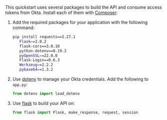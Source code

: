 This quickstart uses several packages to build the API  and consume access tokens from Okta. Install each of them with [Composer](https://getcomposer.org):

1. Add the required packages for your application with the following command:

   ```bash
   pip install requests==2.27.1
      Flask==2.0.2
      flask-cors==3.0.10
      python-dotenv==0.19.2
      pyOpenSSL==22.0.0
      Flask-Login==0.6.3
      Werkzeug==2.2.2
      pybase64==1.3.2
   ```

1. Use [dotenv](https://pypi.org/project/python-dotenv/) to manage your Okta credentials. Add the following to `app.py`:

   ```python
   from dotenv import load_dotenv
   ```

1. Use [flask](https://flask.palletsprojects.com/en/3.0.x/) to build your API on:

   ```python
   from flask import Flask, make_response, request, session
   ```
